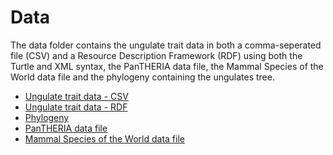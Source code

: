 # Data

The data folder contains the ungulate trait data in both a comma-seperated file (CSV) and a Resource Description Framework (RDF) using both the Turtle and XML syntax, the
PanTHERIA data file, the Mammal Species of the World data file and the phylogeny containing the ungulates tree. 

- [Ungulate trait data - CSV](CSV)
- [Ungulate trait data - RDF](RDF)
- [Phylogeny](phylogeny)
- [PanTHERIA data file](PanTHERIA.tsv)
- [Mammal Species of the World data file](msw3-all.csv)

